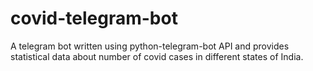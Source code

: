 # covid-telegram-bot
A telegram bot written using python-telegram-bot API and provides statistical data about number of covid cases in different states of India.
